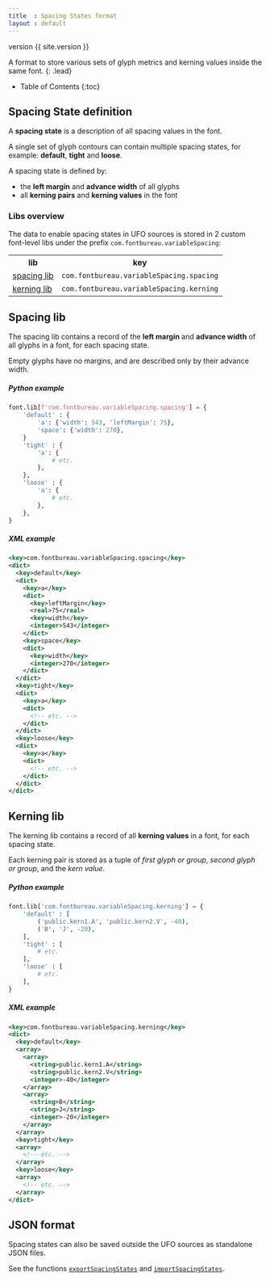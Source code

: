 ```yaml
---
title  : Spacing States format
layout : default
---
```


<span class='badge bg-secondary'>version {{ site.version }}</span>

A format to store various sets of glyph metrics and kerning values inside the same font.
{: .lead}

* Table of Contents
{:toc}


Spacing State definition
------------------------

A **spacing state** is a description of all spacing values in the font.

A single set of glyph contours can contain multiple spacing states, for example: **default**, **tight** and **loose**.

A spacing state is defined by:

- the **left margin** and **advance width** of all glyphs
- all **kerning pairs** and **kerning values** in the font

### Libs overview

The data to enable spacing states in UFO sources is stored in 2 custom font-level libs under the prefix `com.fontbureau.variableSpacing`:

<table class='table'>
  <tr>
    <th>lib</th>
    <th>key</th>
  </tr>
  <tr>
    <td><a href='#spacing-lib'>spacing lib</a></td>
    <td><code>com.fontbureau.variableSpacing.spacing</code></td>
  </tr>
  <tr>
    <td><a href='#kerning-lib'>kerning lib</a></td>
    <td><code>com.fontbureau.variableSpacing.kerning</code></td>
  </tr>
</table>


Spacing lib
-----------

The spacing lib contains a record of the **left margin** and **advance width** of all glyphs in a font, for each spacing state.

Empty glyphs have no margins, and are described only by their advance width.

##### Python example 

```python
font.lib[f'com.fontbureau.variableSpacing.spacing'] = {
    'default' : {
        'a': {'width': 543, 'leftMargin': 75},
        'space': {'width': 270},
    }
    'tight' : {
        'a': {
            # etc.
        },
    },
    'loose' : {
        'a': {
            # etc.
        },
    },
}
```

##### XML example

```xml
<key>com.fontbureau.variableSpacing.spacing</key>
<dict>
  <key>default</key>
  <dict>
    <key>a</key>
    <dict>
      <key>leftMargin</key>
      <real>75</real>
      <key>width</key>
      <integer>543</integer>
    </dict>
    <key>space</key>
    <dict>
      <key>width</key>
      <integer>270</integer>
    </dict>
  </dict>
  <key>tight</key>
  <dict>
    <key>a</key>
    <dict>
      <!-- etc. -->
    </dict>
  </dict>
  <key>loose</key>
  <dict>
    <key>a</key>
    <dict>
      <!-- etc. -->
    </dict>
  </dict>
</dict>
```


Kerning lib
-----------

The kerning lib contains a record of all **kerning values** in a font, for each spacing state.

Each kerning pair is stored as a tuple of *first glyph or group*, *second glyph or group*, and the *kern value*.

##### Python example 

```python
font.lib['com.fontbureau.variableSpacing.kerning'] = {
    'default' : [
        ('public.kern1.A', 'public.kern2.V', -40),
        ('B', 'J', -20),
    ],
    'tight' : [
        # etc.
    ],
    'loose' : [
        # etc.
    ],
}
```

##### XML example

```xml
<key>com.fontbureau.variableSpacing.kerning</key>
<dict>
  <key>default</key>
  <array>
    <array>
      <string>public.kern1.A</string>
      <string>public.kern2.V</string>
      <integer>-40</integer>
    </array>
    <array>
      <string>B</string>
      <string>J</string>
      <integer>-20</integer>
    </array>
  </array>
  <key>tight</key>
  <array>
    <!-- etc. -->
  </array>
  <key>loose</key>
  <array>
    <!-- etc. -->
  </array>
</dict>
```


JSON format
-----------

Spacing states can also be saved outside the UFO sources as standalone JSON files.

See the functions [`exportSpacingStates`](../spacing-states-module/#exportspacingstates) and [`importSpacingStates`](../spacing-states-module/#importspacingstates).
